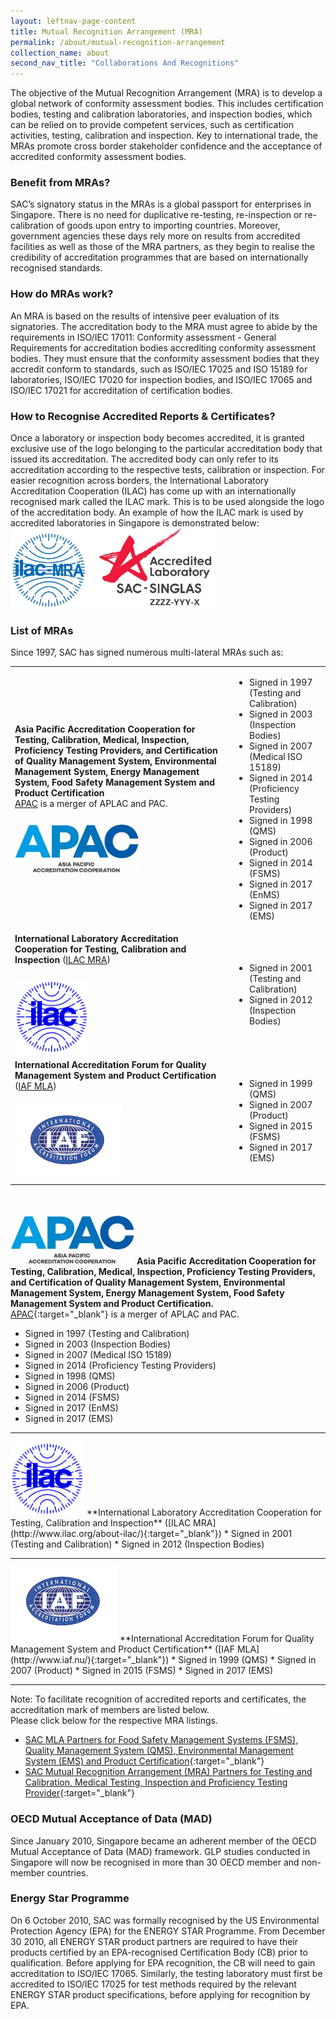 ```yaml
---
layout: leftnav-page-content
title: Mutual Recognition Arrangement (MRA)
permalink: /about/mutual-recognition-arrangement
collection_name: about
second_nav_title: "Collaborations And Recognitions"
---
```


The objective of the Mutual Recognition Arrangement (MRA) is to develop a global network of conformity assessment bodies. This includes certification bodies, testing and calibration laboratories, and inspection bodies, which can be relied on to provide competent services, such as certification activities, testing, calibration and inspection. Key to international trade, the MRAs promote cross border stakeholder confidence and the acceptance of accredited conformity assessment bodies. 

### Benefit from MRAs?
SAC’s signatory status in the MRAs is a global passport for enterprises in Singapore. There is no need for duplicative re-testing, re-inspection or re-calibration of goods upon entry to importing countries. Moreover, government agencies these days rely more on results from accredited facilities as well as those of the MRA partners, as they begin to realise the credibility of accreditation programmes that are based on internationally recognised standards. 

### How do MRAs work?
An MRA is based on the results of intensive peer evaluation of its signatories. The accreditation body to the MRA must agree to abide by the requirements in ISO/IEC 17011: Conformity assessment - General Requirements for accreditation bodies accrediting conformity assessment bodies. They must ensure that the conformity assessment bodies that they accredit conform to standards, such as ISO/IEC 17025 and ISO 15189 for laboratories, ISO/IEC 17020 for inspection bodies, and ISO/IEC 17065 and ISO/IEC 17021 for accreditation of certification bodies.

### How to Recognise Accredited Reports & Certificates?
Once a laboratory or inspection body becomes accredited, it is granted exclusive use of the logo belonging to the particular accreditation body that issued its accreditation. The accredited body can only refer to its accreditation according to the respective tests, calibration or inspection. For easier recognition across borders, the International Laboratory Accreditation Cooperation (ILAC) has come up with an internationally recognised mark called the ILAC mark. This is to be used alongside the logo of the accreditation body. An example of how the ILAC mark is used by accredited laboratories in Singapore is demonstrated below:
<img src="/images/SAC_singlas_ with_ilac_2.jpg" alt="SAC Singlas with ILAC" style="width:327px;max-width:100%;height:auto;"/>

### List of MRAs
Since 1997, SAC has signed numerous multi-lateral MRAs such as: 

<table>
 <tbody>
  <tr>
   <td style="width:69%;"><strong>Asia Pacific Accreditation Cooperation for Testing, Calibration, Medical, Inspection, Proficiency Testing Providers, and Certification of Quality Management System, Environmental Management System, Energy Management System, Food Safety Management System and Product Certification</strong><br/><a href="https://www.apac-accreditation.org/" target="_blank">APAC</a> is a merger of APLAC and PAC.<br/><img src="/images/APAC_logo.jpg" alt="APAC Logo" style="height:79px;width:198px;margin-top:1.5rem;margin-left:0;"/></td>
   <td style="width:30%;"><ul><li style="font-size:inherit;line-height:inherit;margin:0;">Signed in 1997 (Testing and Calibration)</li><li style="font-size:inherit;line-height:inherit;margin:0;">Signed in 2003 (Inspection Bodies)</li><li style="font-size:inherit;line-height:inherit;margin:0;">Signed in 2007 (Medical ISO 15189)</li><li style="font-size:inherit;line-height:inherit;margin:0;">Signed in 2014 (Proficiency Testing Providers)</li><li style="font-size:inherit;line-height:inherit;margin:0;">Signed in 1998 (QMS)</li><li style="font-size:inherit;line-height:inherit;margin:0;">Signed in 2006 (Product)</li><li style="font-size:inherit;line-height:inherit;margin:0;">Signed in 2014 (FSMS)</li><li style="font-size:inherit;line-height:inherit;margin:0;">Signed in 2017 (EnMS)</li><li style="font-size:inherit;line-height:inherit;margin:0;">Signed in 2017 (EMS)</li></ul></td>
  </tr>
  <tr>
    <td style="width:69%;"><strong>International Laboratory Accreditation Cooperation  for Testing, Calibration and Inspection</strong> (<a href="http://www.iaf.nu/" target="_blank">ILAC MRA</a>)<br/><img src="/images/ILAC_logo.jpg" alt="ILAC Logo" style="height:118px;width:118px;margin-top:1.5rem;margin-left:0;"/></td>
   <td style="width:30%;"><ul><li style="font-size:inherit;line-height:inherit;margin:0;">Signed in 2001 (Testing and Calibration)</li><li style="font-size:inherit;line-height:inherit;margin:0;">Signed in 2012 (Inspection Bodies)</li></ul></td>
  </tr>
  <tr>
    <td style="width:69%;"><strong>International Accreditation Forum for Quality Management System and Product Certification</strong> (<a href="http://www.ilac.org/about-ilac/" target="_blank">IAF MLA</a>)<br/><img src="/images/iaf.gif" alt="IAF Logo" style="height:119px;width:171px;margin-top:1.5rem;margin-left:0;"/></td>
   <td style="width:30%;"><ul><li style="font-size:inherit;line-height:inherit;margin:0;">Signed in 1999 (QMS)</li><li style="font-size:inherit;line-height:inherit;margin:0;">Signed in 2007 (Product)</li><li style="font-size:inherit;line-height:inherit;margin:0;">Signed in 2015 (FSMS)</li><li style="font-size:inherit;line-height:inherit;margin:0;">Signed in 2017 (EMS)</li></ul></td>
  </tr>
 </tbody>
</table>

<br/><br/>
<img src="/images/APAC_logo.jpg" alt="APAC Logo" style="height:79px;width:198px;margin-left:0;"/>
**Asia Pacific Accreditation Cooperation for Testing, Calibration, Medical, Inspection, Proficiency Testing Providers, and Certification of Quality Management System, Environmental Management System, Energy Management System, Food Safety Management System and Product Certification.**  
[APAC](https://www.apac-accreditation.org/){:target="_blank"} is a merger of APLAC and PAC.  
* Signed in 1997 (Testing and Calibration)
* Signed in 2003 (Inspection Bodies)
* Signed in 2007 (Medical ISO 15189)
* Signed in 2014 (Proficiency Testing Providers)
* Signed in 1998 (QMS)
* Signed in 2006 (Product)
* Signed in 2014 (FSMS)
* Signed in 2017 (EnMS)
* Signed in 2017 (EMS)

***

<img src="/images/ILAC_logo.jpg" alt="ILAC Logo" style="height:118px;width:118px;margin-left:0;"/>
**International Laboratory Accreditation Cooperation  for Testing, Calibration and Inspection** ([ILAC MRA](http://www.ilac.org/about-ilac/){:target="_blank"})
* Signed in 2001 (Testing and Calibration)
* Signed in 2012 (Inspection Bodies)

***

<img src="/images/iaf.gif" alt="IAF Logo" style="height:119px;width:171px;margin-left:0;"/>
**International Accreditation Forum for Quality Management System and Product Certification** ([IAF MLA](http://www.iaf.nu/){:target="_blank"})
* Signed in 1999 (QMS)
* Signed in 2007 (Product)
* Signed in 2015 (FSMS)
* Signed in 2017 (EMS)

***

Note: To facilitate recognition of accredited reports and certificates, the accreditation mark of members are listed below.  
Please click below for the respective MRA listings.

* [SAC MLA Partners for Food Safety Management Systems (FSMS), Quality Management System (QMS), Environmental Management System (EMS) and Product Certification](https://www.iaf.nu//articles/IAF_MEMBERS_SIGNATORIES/4){:target="_blank"}
* [SAC Mutual Recognition Arrangement (MRA) Partners for Testing and Calibration, Medical Testing,    Inspection and Proficiency Testing Provider](https://ilac.org/signatory-search/){:target="_blank"}


### OECD Mutual Acceptance of Data (MAD)
Since January 2010, Singapore became an adherent member of the OECD Mutual Acceptance of Data (MAD) framework. GLP studies conducted in Singapore will now be recognised in more than 30 OECD member and non-member countries. 
 
### Energy Star Programme
On 6 October 2010, SAC was formally recognised by the US Environmental Protection Agency (EPA) for the ENERGY STAR Programme. From December 30 2010, all ENERGY STAR product partners are required to have their products certified by an EPA-recognised Certification Body (CB) prior to qualification. Before applying for EPA recognition, the CB will need to gain accreditation to ISO/IEC 17065. Similarly, the testing laboratory must first be accredited to ISO/IEC 17025 for test methods required by the relevant ENERGY STAR product specifications, before applying for recognition by EPA. 

